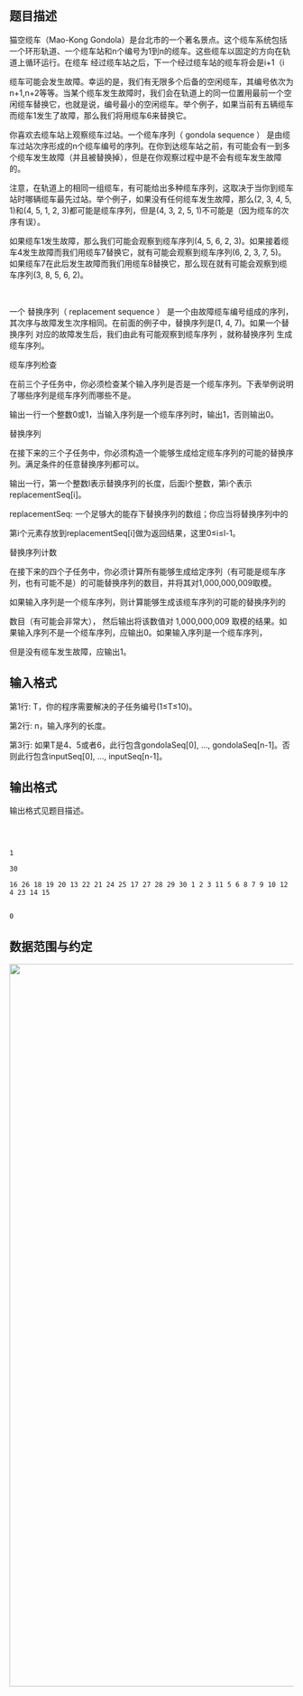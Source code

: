 ## 题目描述

<p>猫空缆车（Mao-Kong Gondola）是台北市的一个著名景点。这个缆车系统包括一个环形轨道、一个缆车站和n个编号为1到n的缆车。这些缆车以固定的方向在轨道上循环运行。在缆车 经过缆车站之后，下一个经过缆车站的缆车将会是i+1（i<n时），或者是缆车1（i=n时）。<br>
  缆车可能会发生故障。幸运的是，我们有无限多个后备的空闲缆车，其编号依次为n+1,n+2等等。当某个缆车发生故障时，我们会在轨道上的同一位置用最前一个空闲缆车替换它，也就是说，编号最小的空闲缆车。举个例子，如果当前有五辆缆车而缆车1发生了故障，那么我们将用缆车6来替换它。<br>
  你喜欢去缆车站上观察缆车过站。一个缆车序列（ gondola sequence ） 是由缆车过站次序形成的n个缆车编号的序列。在你到达缆车站之前，有可能会有一到多个缆车发生故障（并且被替换掉），但是在你观察过程中是不会有缆车发生故障的。<br>
  注意，在轨道上的相同一组缆车，有可能给出多种缆车序列，这取决于当你到缆车站时哪辆缆车最先过站。举个例子，如果没有任何缆车发生故障，那么(2, 3, 4, 5, 1)和(4, 5, 1, 2, 3)都可能是缆车序列，但是(4, 3, 2, 5, 1)不可能是（因为缆车的次序有误）。<br>
  如果缆车1发生故障，那么我们可能会观察到缆车序列(4, 5, 6, 2, 3)。如果接着缆车4发生故障而我们用缆车7替换它，就有可能会观察到缆车序列(6, 2, 3, 7, 5)。如果缆车7在此后发生故障而我们用缆车8替换它，那么现在就有可能会观察到缆车序列(3, 8, 5, 6, 2)。<br>
   <br>
  一个 替换序列（ replacement sequence ） 是一个由故障缆车编号组成的序列，其次序与故障发生次序相同。在前面的例子中，替换序列是(1, 4, 7)。如果一个替换序列 对应的故障发生后，我们由此有可能观察到缆车序列 ，就称替换序列 生成缆车序列。<br>
  缆车序列检查<br>
  在前三个子任务中，你必须检查某个输入序列是否是一个缆车序列。下表举例说明了哪些序列是缆车序列而哪些不是。<br>
  输出一行一个整数0或1，当输入序列是一个缆车序列时，输出1，否则输出0。<br>
  替换序列<br>
  在接下来的三个子任务中，你必须构造一个能够生成给定缆车序列的可能的替换序列。满足条件的任意替换序列都可以。<br>
  输出一行，第一个整数l表示替换序列的长度，后面l个整数，第i个表示replacementSeq[i]。<br>
  replacementSeq: 一个足够大的能存下替换序列的数组；你应当将替换序列中的<br>
  第i个元素存放到replacementSeq[i]做为返回结果，这里0≤i≤l-1。<br>
  替换序列计数<br>
  在接下来的四个子任务中，你必须计算所有能够生成给定序列（有可能是缆车序列，也有可能不是）的可能替换序列的数目，并将其对1,000,000,009取模。 <br>
  如果输入序列是一个缆车序列，则计算能够生成该缆车序列的可能的替换序列的<br>
  数目（有可能会非常大）， 然后输出将该数值对 1,000,000,009 取模的结果。如果输入序列不是一个缆车序列，应输出0。如果输入序列是一个缆车序列，<br>
  但是没有缆车发生故障，应输出1。</p>

## 输入格式

<p>第1行: T，你的程序需要解决的子任务编号(1≤T≤10)。<br>
  第2行: n，输入序列的长度。<br>
  第3行: 如果T是4、5或者6，此行包含gondolaSeq[0], ..., gondolaSeq[n-1]。否则此行包含inputSeq[0], ..., inputSeq[n-1]。</p>

## 输出格式

<p>输出格式见题目描述。<br>
   </p>

```input1
1
30
16 26 18 19 20 13 22 21 24 25 17 27 28 29 30 1 2 3 11 5 6 8 7 9 10 12 4 23 14 15
```
```output1
0
```
## 数据范围与约定

<p><img width="661" height="1279" src="https://s2.loli.net/2023/08/15/3ZpuYgJibo2OcWR.png" alt=""></p>

